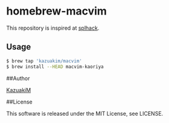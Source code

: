 homebrew-macvim
===

This repository is inspired at [splhack](https://github.com/splhack/homebrew-splhack).

## Usage
```bash
$ brew tap 'kazuakim/macvim'
$ brew install --HEAD macvim-kaoriya
```

##Author

[KazuakiM](https://github.com/KazuakiM/)

##License

This software is released under the MIT License, see LICENSE.
